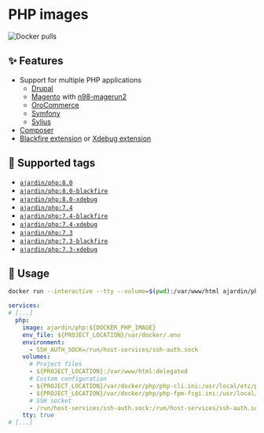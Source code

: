 PHP images
==========
![Docker pulls](https://img.shields.io/docker/pulls/ajardin/php?style=for-the-badge)

✨ Features
-----------
* Support for multiple PHP applications
    - [Drupal][drupal]
    - [Magento][magento] with [n98-magerun2][n98-magerun2]
    - [OroCommerce][orocommerce]
    - [Symfony][symfony]
    - [Sylius][sylius]
* [Composer][composer]
* [Blackfire extension][blackfire] or [Xdebug extension][xdebug]

🐳 Supported tags
-----------------
* [`ajardin/php:8.0`](/php/8.0/Dockerfile)
* [`ajardin/php:8.0-blackfire`](/php/8.0/blackfire/Dockerfile)
* [`ajardin/php:8.0-xdebug`](/php/8.0/xdebug/Dockerfile)
* [`ajardin/php:7.4`](/php/7.4/Dockerfile)
* [`ajardin/php:7.4-blackfire`](/php/7.4/blackfire/Dockerfile)
* [`ajardin/php:7.4-xdebug`](/php/7.4/xdebug/Dockerfile)
* [`ajardin/php:7.3`](/php/7.3/Dockerfile)
* [`ajardin/php:7.3-blackfire`](/php/7.3/blackfire/Dockerfile)
* [`ajardin/php:7.3-xdebug`](/php/7.3/xdebug/Dockerfile)

🚀 Usage
--------
```bash
docker run --interactive --tty --volume=$(pwd):/var/www/html ajardin/php:8.0 sh
```

```yaml
services:
# [...]
  php:
    image: ajardin/php:${DOCKER_PHP_IMAGE}
    env_file: ${PROJECT_LOCATION}/var/docker/.env
    environment:
      - SSH_AUTH_SOCK=/run/host-services/ssh-auth.sock
    volumes:
      # Project files
      - ${PROJECT_LOCATION}:/var/www/html:delegated
      # Custom configuration
      - ${PROJECT_LOCATION}/var/docker/php/php-cli.ini:/usr/local/etc/php/php-cli.ini:ro
      - ${PROJECT_LOCATION}/var/docker/php/php-fpm-fcgi.ini:/usr/local/etc/php/php-fpm-fcgi.ini:ro
      # SSH socket
      - /run/host-services/ssh-auth.sock:/run/host-services/ssh-auth.sock
    tty: true
# [...]
```

<!-- Resources -->
[drupal]: https://www.drupal.org/docs/system-requirements/php-requirements
[magento]: https://devdocs.magento.com/guides/v2.4/install-gde/system-requirements.html
[n98-magerun2]: https://github.com/netz98/n98-magerun2
[orocommerce]: https://doc.oroinc.com/backend/setup/system-requirements/
[symfony]: https://symfony.com/doc/current/setup.html#technical-requirements
[sylius]: https://docs.sylius.com/en/latest/book/installation/requirements.html
[composer]: https://getcomposer.org/
[blackfire]: https://blackfire.io/docs/introduction
[xdebug]: https://github.com/xdebug/xdebug
